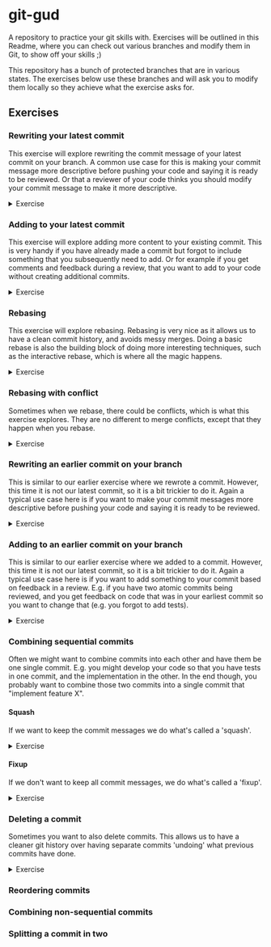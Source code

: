 # git-gud
A repository to practice your git skills with. Exercises will be outlined in this Readme, where you can check out various branches and modify them in Git, to show off your skills ;)

This repository has a bunch of protected branches that are in various states. The exercises below use these branches and will ask you to modify them locally so they achieve what the exercise asks for.

## Exercises

### Rewriting your latest commit

This exercise will explore rewriting the commit message of your latest commit on your branch. A common use case for this is making your commit message more descriptive before pushing your code and saying it is ready to be reviewed. Or that a reviewer of your code thinks you should modify your commit message to make it more descriptive. 

<details>
<summary>Exercise</summary>

##### Setup
Check out the branch `exercise-latest-commit-rewrite`.

Confirm that if you run `git --no-pager log --pretty=format:%s 81795d5..HEAD` you see the following:
```commandline
git --no-pager log --pretty=format:%s 81795d5..HEAD

CHANGE ME
```
This command shows the commit messages between the HEAD of your branch and the commit where `exercise-latest-commit-rewrite` branched off of (if there is a % that can be ignored).

##### Task
Change the message of the latest commit so that it instead displays the following:

```commandline
git --no-pager log --pretty=format:%s 81795d5..HEAD

changed%
```

</details>

### Adding to your latest commit
This exercise will explore adding more content to your existing commit. This is very handy if you have already made a commit but forgot to include something that you subsequently need to add. Or for example if you get comments and feedback during a review, that you want to add to your code without creating additional commits.

<details>
<summary>Exercise</summary>

##### Setup
Check out the branch `exercise-latest-commit-add-file`.

Confirm that if you run `git --no-pager diff -r ffd218f HEAD` you see the following:
```commandline
git --no-pager diff -r ffd218f HEAD

diff --git a/some_file.txt b/some_file.txt
new file mode 100644
index 0000000..c915c72
--- /dev/null
+++ b/some_file.txt
@@ -0,0 +1 @@
+A file to demonstrate adding to commits.
```
This command shows the changes between the HEAD of your branch and the commit where `exercise-latest-commit-add-file` branched off of (The actual changes is what's important here, not the info at the top).

##### Task
Add to the latest commit so that we include another line in the file:

```commandline
git --no-pager diff -r ffd218f HEAD

diff --git a/some_file.txt b/some_file.txt
new file mode 100644
index 0000000..b835cea
--- /dev/null
+++ b/some_file.txt
@@ -0,0 +1,2 @@
+A file to demonstrate adding to commits.
+Changes I've added!
```

</details>

### Rebasing
This exercise will explore rebasing. Rebasing is very nice as it allows us to have a clean commit history, and avoids messy merges. Doing a basic rebase is also the building block of doing more interesting techniques, such as the interactive rebase, which is where all the magic happens.

<details>
<summary>Exercise</summary>

##### Setup

In this exercise we'll be playing with two branches. The first one is `exercise-rebasing-base`. Pretend to see this one as the 'main' branch in your repo. This is typically the branch you want to merge your work into eventually. The other branch we will be using is `exercise-rebasing-rebase-branch`. Pretend this is your 'feature' branch that you've been doing development on.

The key thing to notice here is that work has been happening on our base branch after we branched off with our feature branch. If you do `git log origin/exercise-rebasing-rebase-branch` you can see that there is a commit to 'add sample file 2', however you can't see the 'add sample file 1' commit. This is because we branched off of the base branch before this commit happened (we branched off at b9dd7a0). If you do `git log origin/exercise-rebasing-base` you can see that we've added the 'add sample file 1' commit after where we branched off.

Check out the branch `exercise-rebasing-rebase-branch` and run `git --no-pager log --pretty=format:%s b9dd7a0..HEAD` to confirm you can only see the 'add sample file 2' commit:

```commandline
git --no-pager log --pretty=format:%s b9dd7a0..HEAD

add sample file 2 (should be applied after sample file 1)
```

##### Task
Rebase `exercise-rebasing-rebase-branch` onto `exercise-rebasing-base` so that the 'feature' branch will have its commits on top of the 'base' branch. Output should look like this:

```commandline
git --no-pager log --pretty=format:%s b9dd7a0..HEAD

add sample file 2 (should be applied after sample file 1)
add sample file 1 (should be applied before sample file 2)
```

If you do a simple `git log` you should now see that the base of your feature branch is again on top of the base branch, with your extra commit adding file 2.

</details>

### Rebasing with conflict

Sometimes when we rebase, there could be conflicts, which is what this exercise explores. They are no different to merge conflicts, except that they happen when you rebase.

<details>
<summary>Exercise</summary>

##### Setup

Base branch: `exercise-rebase-conflict-base`
Feature branch: `exercise-rebase-conflict-feature`

Similar to the other rebasing exercise above, in this one we want to rebase a 'feature' branch on top of a 'base' branch. However, this time there will be conflicts... The base branch has 2 commits: 1 that adds a file, and a subsequent 1 that appends a sentence in the file. The feature branch branched off of the base branch after the file was added but before the sentence was appended. The feature branch has 1 commit that prepends a sentence to the same file.

Check out the branch `exercise-rebase-conflict-feature` and run `git --no-pager log --pretty=format:%s 7a8be75..HEAD` to confirm you can only see the 'prepend sentence' commit:

```commandline
git --no-pager log --pretty=format:%s 7a8be75..HEAD

prepend sentence to rebase example file
```

##### Task
Rebase `exercise-rebase-conflict-feature` onto `exercise-rebase-conflict-base` so that the 'feature' branch will have its commits on top of the 'base' branch. As part of this you will need to resolve some conflicts. The commits should look like this:

```commandline
git --no-pager log --pretty=format:%s 7a8be75..HEAD

prepend sentence to rebase example file
append sentence to rebase example file
```

`rebase_example.txt` should look like this:

```text
This sentence is added on the feature branch and should be at the beginning. This is a text file to showcase rebasing with conflicts. This sentence is added on the base branch and should be at the end.
```

If you do a simple `git log` you should now see that the base of your feature branch is again on top of the base branch, with your extra commit adding file 2.

</details>

### Rewriting an earlier commit on your branch

This is similar to our earlier exercise where we rewrote a commit. However, this time it is not our latest commit, so it is a bit trickier to do it. Again a typical use case here is if you want to make your commit messages more descriptive before pushing your code and saying it is ready to be reviewed.

<details>

<summary>Exercise</summary>

##### Setup

This time, we have the branch `exercise-rewrite-early-commit` with two commits on it:

```commandline
git --no-pager log --pretty=format:%s 33dc87..HEAD

the world's most perfect commit message that no one should ruin
CHANGE ME
```

Note that the 'CHANGE ME' commit is _after_ your perfect commit message. I.e. we don't want to ruin our already perfect commit message.

##### Task
Change the 'CHANGE ME' commit message to instead say 'changed'. The other commit message should stay the same.

```commandline
git --no-pager log --pretty=format:%s 33dc87..HEAD

the world's most perfect commit message that no one should ruin
changed
```

</details>


### Adding to an earlier commit on your branch

This is similar to our earlier exercise where we added to a commit. However, this time it is not our latest commit, so it is a bit trickier to do it. Again a typical use case here is if you want to add something to your commit based on feedback in a review. E.g. if you have two atomic commits being reviewed, and you get feedback on code that was in your earliest commit so you want to change that (e.g. you forgot to add tests).

<details>

<summary>Exercise</summary>

##### Setup

This time, we have the branch `exercise-early-commit-add` with two commits on it. We want to change the file `file_to_modify.txt` added in f4016d0 (1 commit before the tip of the branch):

```commandline
git --no-pager diff 0f0606 exercise-early-commit-add~1

diff --git a/file_to_modify.txt b/file_to_modify.txt
new file mode 100644
index 0000000..86a11f6
--- /dev/null
+++ b/file_to_modify.txt
@@ -0,0 +1 @@
+Add a line below this one
```

##### Task
Change the second to last commit so that you add an extra line to the file:

```commandline
git --no-pager diff 0f0606 exercise-early-commit-add~1

diff --git a/file_to_modify.txt b/file_to_modify.txt
new file mode 100644
index 0000000..5ad6477
--- /dev/null
+++ b/file_to_modify.txt
@@ -0,0 +1,2 @@
+Add a line below this one
+Hi there, I'm a new line
```

The other commit should stay the same.

</details>

### Combining sequential commits

Often we might want to combine commits into each other and have them be one single commit. E.g. you might develop your code so that you have tests in one commit, and the implementation in the other. In the end though, you probably want to combine those two commits into a single commit that "implement feature X".

#### Squash

If we want to keep the commit messages we do what's called a 'squash'.

<details>

<summary>Exercise</summary>

##### Setup

This time, we have the branch `exercise-combining-squash` with two commits on it, one creating a file, the other one modifying it:

```commandline
git --no-pager log 10b3c1..exercise-combining-squash

commit 7342c0fe1bd2720ee131e03ff43d4fb8174dca7b (HEAD -> exercise-combining-squash)
Author: Martin Husbyn <xxx@example.com>
Date:   Wed Oct 26 16:26:40 2022 +0100

    second commit to demonstrate squashing

commit 41df7384472aeda42eb4cd710572d19a42476cc5
Author: Martin Husbyn <martin.husbyn@flexciton.com>
Date:   Wed Oct 26 16:25:03 2022 +0100

    first commit to demonstrate squashing
```

##### Task

Merge the two commits into one, but keep their commit messages. Then you should end up with just one commit:

```commandline
git --no-pager log 10b3c1..exercise-combining-squash

commit a1fd020b88b658869d8e388e93c9dbfb4b4af04e (HEAD -> exercise-combining-squash)
Author: Martin Husbyn <xxx@example.com>
Date:   Wed Oct 26 16:25:03 2022 +0100

    first commit to demonstrate squashing

    second commit to demonstrate squashing
```

</details>

#### Fixup

If we don't want to keep all commit messages, we do what's called a 'fixup'.

<details>

<summary>Exercise</summary>

##### Setup

This time, we have the branch `exercise-combining-fixup` with two commits on it, both creating a file:

```commandline
git --no-pager log --stat 273091d..exercise-combining-fixup

commit 9ea9ed8948cbfd5aae117389c9b1ca3bdec09bbf (HEAD -> exercise-combining-fixup)
Author: Martin Husbyn <xxx@example.com>
Date:   Wed Oct 26 16:42:48 2022 +0100

    commit to throw away

 fixup_file2.txt | 1 +
 1 file changed, 1 insertion(+)

commit 5de8fee24babba8262e831d1a74fddfcd5a1c425
Author: Martin Husbyn <xxx@example.com>
Date:   Wed Oct 26 16:37:44 2022 +0100

    commit that should be kept

 fixup_file.txt | 1 +
 1 file changed, 1 insertion(+)
```

##### Task

Merge the last commit into the first one, but only keep the first one's commit message. Then you should end up with just one commit:

```commandline
git --no-pager log --stat 273091d..exercise-combining-fixup

commit 37de61bef0a41e124cd099d28677e45a15ce6333 (HEAD -> exercise-combining-fixup)
Author: Martin Husbyn <xxx@example.com>
Date:   Wed Oct 26 16:37:44 2022 +0100

    commit that should be kept

 fixup_file.txt  | 1 +
 fixup_file2.txt | 1 +
 2 files changed, 2 insertions(+)
```

</details>

### Deleting a commit

Sometimes you want to also delete commits. This allows us to have a cleaner git history over having separate commits 'undoing' what previous commits have done.

<details>

<summary>Exercise</summary>

##### Setup

This time, we have the branch `exercise-delete-commit` with two commits on it, both creating a file:

```commandline
git --no-pager log --stat 3a900ac..exercise-delete-commit

commit da199128bd3d7658f46d1ae95feb1e76ab419faa (HEAD -> exercise-delete-commit, origin/exercise-delete-commit)
Author: Martin Husbyn <xxx@example.com>
Date:   Wed Oct 26 17:07:27 2022 +0100

    this commit should be kept

 keep_me.txt | 1 +
 1 file changed, 1 insertion(+)

commit e2e39021ee492e0d3c46b22b0268bd45afc28b7c
Author: Martin Husbyn <xxx@example.com>
Date:   Wed Oct 26 17:06:49 2022 +0100

    this commit should be deleted

 delete_me.txt | 1 +
 1 file changed, 1 insertion(+)
```

##### Task

Delete the first commit so we end up with only the second commit:

```commandline
git --no-pager log --stat 3a900ac..exercise-delete-commit
commit 0ec0b80a1ef960d8b6599aa6df900930fe73cd2e (HEAD -> exercise-delete-commit)
Author: Martin Husbyn <xxx@example.com>
Date:   Wed Oct 26 17:07:27 2022 +0100

    this commit should be kept

 keep_me.txt | 1 +
 1 file changed, 1 insertion(+)
```

</details>

### Reordering commits

### Combining non-sequential commits

### Splitting a commit in two


